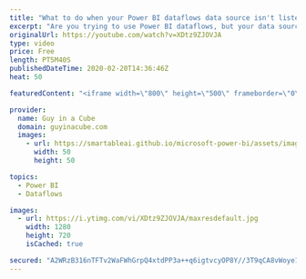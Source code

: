 ```yaml
---
title: "What to do when your Power BI dataflows data source isn't listed???"
excerpt: "Are you trying to use Power BI dataflows, but your data source isn't listed? We show you an option you can try to get things running!  📢 Become a member: https://guyinacu.be/membership   *******************  Want to take your Power BI skills to the next level? We have training courses available to help"
originalUrl: https://youtube.com/watch?v=XDtz9ZJOVJA
type: video
price: Free
length: PT5M40S
publishedDateTime: 2020-02-20T14:36:46Z
heat: 50

featuredContent: "<iframe width=\"800\" height=\"500\" frameborder=\"0\" src=\"https://www.youtube.com/embed/XDtz9ZJOVJA\" allow=\"accelerometer; autoplay; encrypted-media; gyroscope; picture-in-picture\" allowfullscreen></iframe>"

provider:
  name: Guy in a Cube
  domain: guyinacube.com
  images:
    - url: https://smartableai.github.io/microsoft-power-bi/assets/images/organizations/guyinacube.com-50x50.jpg
      width: 50
      height: 50

topics:
  - Power BI
  - Dataflows

images:
  - url: https://i.ytimg.com/vi/XDtz9ZJOVJA/maxresdefault.jpg
    width: 1280
    height: 720
    isCached: true

secured: "A2WRzB316nTFTv2WaFWhGrpQ4xtdPP3a++q6igtvcyOP8Y//3T9qCA8vWoye1iLi7ABsu7ZZUvQctdfeoTcCP482PQbj5+f7bwBHgHOP3XS3CgxabQtWnBeXsKV/vvkWRYG0VqnfvnPQcpijdEx4SQDDUroWJyYjDfL5cKfWwV7UujtnuWTg/6TULgM7XBkkOSC3E2uSbPun/kPR8RC8KPxd0+bH3ALc+uFAyfw4wt/mX8brYjhlYRZ/MBXHTHcACvv/akMny368GWGB2xTRx9mjkI6TE6xvJaFsLiroQK5osoL8ABa4UmUXq6LWNOCsmVQgKizu+IZYTejv20fauLAxLt3IUqP6FbdVHY3XV/7XS2obFVL+xu+l8VEa3bDwc07C9eAtAWEP6Ysz78tJj5Ly0xsWLvHUUBsf+lTu7d8=;b1ksiHMYi1P+xtyvA5YDRw=="
---
```


